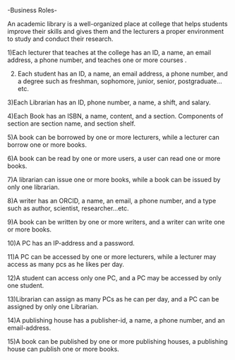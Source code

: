 -Business Roles-

An academic library is a well-organized place at college that helps students improve their skills and gives them and the lecturers a proper environment to study and conduct their research.  

1)Each lecturer that teaches at the college has an ID, a name, an email address, a phone number, and teaches one or more courses .

2) Each student has an ID, a name, an email address, a phone number, and a degree such as freshman, sophomore, junior, senior, postgraduate…etc.
    
3)Each Librarian has an ID, phone number, a name, a shift, and salary.

4)Each Book has an ISBN, a name, content, and a section. Components of section are section name, and section shelf. 

5)A book can be borrowed by one or more lecturers, while a lecturer can borrow one or more books. 

6)A book can be read by one or more users, a user can read one or more books.  

7)A librarian can issue one or more books, while a book can be issued by only one librarian. 

8)A writer has an ORCID, a name, an email, a phone number, and a type such as author, scientist, researcher…etc. 

9)A book can be written by one or more writers, and a writer can write one or more books. 

10)A PC has an IP-address and a password. 

11)A PC can be accessed by one or more lecturers, while a lecturer may access as many pcs as he likes per day.

12)A student can access only one PC, and a PC may be accessed by only one student. 

13)Librarian can assign as many PCs as he can per day, and a PC can be assigned by only one Librarian. 

14)A publishing house has a publisher-id, a name, a phone number, and an email-address. 

15)A book can be published by one or more publishing houses, a publishing house can publish one or more books.

